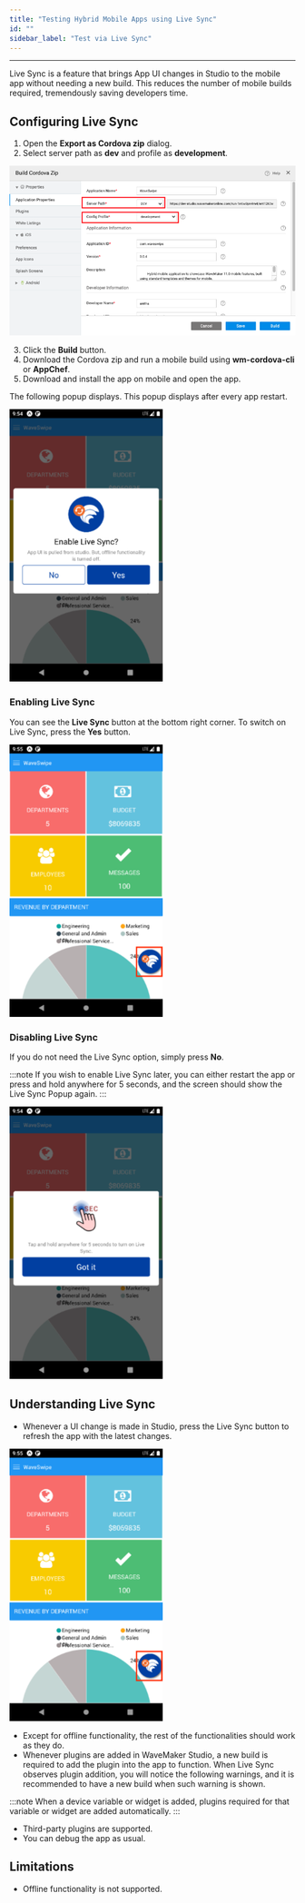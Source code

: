 ```yaml
---
title: "Testing Hybrid Mobile Apps using Live Sync"
id: ""
sidebar_label: "Test via Live Sync"
---
```

---

Live Sync is a feature that brings App UI changes in Studio to the mobile app without needing a new build. This reduces the number of mobile builds required, tremendously saving developers time.


## Configuring Live Sync

1. Open the **Export as Cordova zip** dialog.
2. Select server path as **dev** and profile as **development**.

![](/learn/assets/live-sync/cordova-export.png)

3. Click the **Build** button.
4. Download the Cordova zip and run a mobile build using **wm-cordova-cli** or **AppChef**.
5. Download and install the app on mobile and open the app.

The following popup displays. This popup displays after every app restart.

![](/learn/assets/live-sync/live-sync-screen-confirmation.png)

### Enabling Live Sync

You can see the **Live Sync** button at the bottom right corner. To switch on Live Sync, press the **Yes** button. 

![](/learn/assets/live-sync/live-sync-screen-refresh.png)

### Disabling Live Sync

If you do not need the Live Sync option, simply press **No**. 

:::note
If you wish to enable Live Sync later, you can either restart the app or press and hold anywhere for 5 seconds, and the screen should show the Live Sync Popup again.
:::

![](/learn/assets/live-sync/live-sync-screen-info.png)

## Understanding Live Sync

- Whenever a UI change is made in Studio, press the Live Sync button to refresh the app with the latest changes.

![](/learn/assets/live-sync/live-sync-screen-refresh.png)

- Except for offline functionality, the rest of the functionalities should work as they do.
- Whenever plugins are added in WaveMaker Studio, a new build is required to add the plugin into the app to function. When Live Sync observes plugin addition, you will notice the following warnings, and it is recommended to have a new build when such warning is shown. 

:::note
When a device variable or widget is added, plugins required for that variable or widget are added automatically.
:::

- Third-party plugins are supported.
- You can debug the app as usual.

## Limitations

- Offline functionality is not supported.

